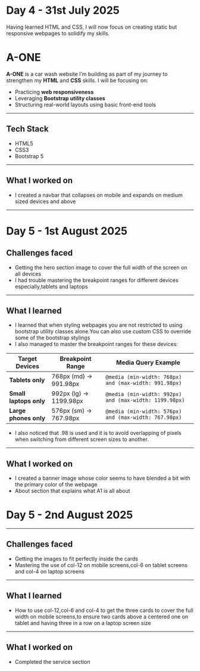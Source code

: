 # Day 4 - 31st July 2025
Having learned HTML and CSS, I will now focus on creating static but responsive webpages to solidify my skills.

# A-ONE

**A-ONE** is a car wash website I’m building as part of my journey to strengthen my **HTML** and **CSS** skills.
I will be focusing on:

-  Practicing **web responsiveness**
-  Leveraging **Bootstrap utility classes**
-  Structuring real-world layouts using basic front-end tools

---

##  Tech Stack

- HTML5
- CSS3
- Bootstrap 5

---


## What I worked on

- I created a navbar that collapses on mobile and expands on medium sized devices and above

---

# Day 5 - 1st August 2025

## Challenges faced

- Getting the hero section image to cover the full width of the screen on all devices
- I had trouble mastering the breakpoint ranges for different devices especially,tablets and laptops

---

## What I learned
- I learned that when styling webpages you are not restricted to using bootstrap utility classes alone.You can also use custom CSS to override some of the bootstrap stylings
- I also managed to master the breakpoint ranges for these devices:

| Target Devices      | Breakpoint Range           | Media Query Example                                  |
|---------------------|----------------------------|-----------------------------------------------------|
| **Tablets only**    | 768px (md) → 991.98px      | `@media (min-width: 768px) and (max-width: 991.98px)` |
| **Small laptops only** | 992px (lg) → 1199.98px   | `@media (min-width: 992px) and (max-width: 1199.98px)` |
| **Large phones only** | 576px (sm) → 767.98px    | `@media (min-width: 576px) and (max-width: 767.98px)` |

- I also noticed that .98 is used and it is to avoid overlapping of pixels when switching from different screen sizes to another.

---

## What I worked on
- I created a banner image whose color seems to have blended a bit with the primary color of the webpage
- About section that explains what A1 is all about

# Day 5 - 2nd August 2025

---

## Challenges faced
- Getting the images to fit perfectly inside the cards
- Mastering the use of col-12 on mobile screens,col-6 on tablet screens and col-4 on laptop screens

---

## What I learned
- How to use col-12,col-6 and col-4 to get the three cards to cover the full width on mobile screens,to ensure two cards above a centered one on tablet and having three in a row on a laptop screen size

---

## What I worked on
- Completed the service section
